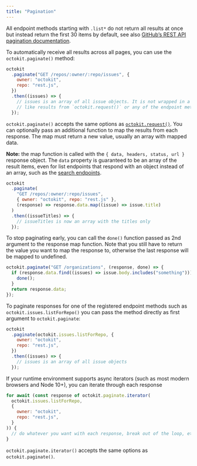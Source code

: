 ```yaml
---
title: "Pagination"
---
```


All endpoint methods starting with `.list*` do not return all results at once but instead return the first 30 items by default, see also [GitHub’s REST API pagination documentation](https://docs.github.com/en/rest/overview/resources-in-the-rest-api#pagination).

To automatically receive all results across all pages, you can use the `octokit.paginate()` method:

```js
octokit
  .paginate("GET /repos/:owner/:repo/issues", {
    owner: "octokit",
    repo: "rest.js",
  })
  .then((issues) => {
    // issues is an array of all issue objects. It is not wrapped in a { data, headers, status, url } object
    // like results from `octokit.request()` or any of the endpoint methods such as `octokit.issues.listForRepo()`
  });
```

`octokit.paginate()` accepts the same options as [`octokit.request()`](#custom-requests). You can optionally pass an additional function to map the results from each response. The map must return a new value, usually an array with mapped data.

**Note:** the map function is called with the `{ data, headers, status, url }` response object. The `data` property is guaranteed to be an array of the result items, even for list endpoints that respond with an object instead of an array, such as the [search endpoints](https://docs.github.com/en/rest/reference/search/#example).

```js
octokit
  .paginate(
    "GET /repos/:owner/:repo/issues",
    { owner: "octokit", repo: "rest.js" },
    (response) => response.data.map((issue) => issue.title)
  )
  .then((issueTitles) => {
    // issueTitles is now an array with the titles only
  });
```

To stop paginating early, you can call the `done()` function passed as 2nd argument to the response map function. Note that you still have to return the value you want to map the response to, otherwise the last response will be mapped to undefined.

```js
octokit.paginate("GET /organizations", (response, done) => {
  if (response.data.find((issues) => issue.body.includes("something"))) {
    done();
  }
  return response.data;
});
```

To paginate responses for one of the registered endpoint methods such as `octokit.issues.listForRepo()` you can pass the method directly as first argument to `octokit.paginate`:

```js
octokit
  .paginate(octokit.issues.listForRepo, {
    owner: "octokit",
    repo: "rest.js",
  })
  .then((issues) => {
    // issues is an array of all issue objects
  });
```

If your runtime environment supports async iterators (such as most modern browsers and Node 10+), you can iterate through each response

```js
for await (const response of octokit.paginate.iterator(
  octokit.issues.listForRepo,
  {
    owner: "octokit",
    repo: "rest.js",
  }
)) {
  // do whatever you want with each response, break out of the loop, etc.
}
```

`octokit.paginate.iterator()` accepts the same options as `octokit.paginate()`.
